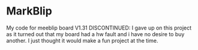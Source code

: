 # MarkBlip
My code for meeblip board V1.31
DISCONTINUED:
I gave up on this project as it turned out that my board had a hw fault and i have no desire to buy another. I just thought it would make a fun project at the time.
